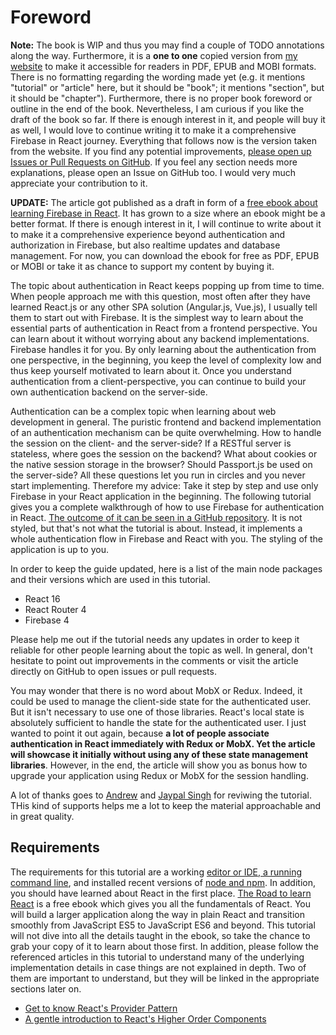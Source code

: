 # Foreword

**Note:** The book is WIP and thus you may find a couple of TODO annotations along the way. Furthermore, it is a **one to one** copied version from [my website](https://www.robinwieruch.de/complete-firebase-authentication-react-tutorial) to make it accessible for readers in PDF, EPUB and MOBI formats. There is no formatting regarding the wording made yet (e.g. it mentions "tutorial" or "article" here, but it should be "book"; it mentions "section", but it should be "chapter"). Furthermore, there is no proper book foreword or outline in the end of the book. Nevertheless, I am curious if you like the draft of the book so far. If there is enough interest in it, and people will buy it as well, I would love to continue writing it to make it a comprehensive Firebase in React journey. Everything that follows now is the version taken from the website. If you find any potential improvements, [please open up Issues or Pull Requests on GitHub](https://github.com/rwieruch/blog_robinwieruch_content/blob/master/complete-firebase-authentication-react-tutorial.md). If you feel any section needs more explanations, please open an Issue on GitHub too. I would very much appreciate your contribution to it.

**UPDATE:** The article got published as a draft in form of a [free ebook about learning Firebase in React](https://leanpub.com/learn-react-firebase). It has grown to a size where an ebook might be a better format. If there is enough interest in it, I will continue to write about it to make it a comprehensive experience beyond authentication and authorization in Firebase, but also realtime updates and database management. For now, you can download the ebook for free as PDF, EPUB or MOBI or take it as chance to support my content by buying it.

The topic about authentication in React keeps popping up from time to time. When people approach me with this question, most often after they have learned React.js or any other SPA solution (Angular.js, Vue.js), I usually tell them to start out with Firebase. It is the simplest way to learn about the essential parts of authentication in React from a frontend perspective. You can learn about it without worrying about any backend implementations. Firebase handles it for you. By only learning about the authentication from one perspective, in the beginning, you keep the level of complexity low and thus keep yourself motivated to learn about it. Once you understand authentication from a client-perspective, you can continue to build your own authentication backend on the server-side.

Authentication can be a complex topic when learning about web development in general. The puristic frontend and backend implementation of an authentication mechanism can be quite overwhelming. How to handle the session on the client- and the server-side? If a RESTful server is stateless, where goes the session on the backend? What about cookies or the native session storage in the browser? Should Passport.js be used on the server-side? All these questions let you run in circles and you never start implementing. Therefore my advice: Take it step by step and use only Firebase in your React application in the beginning. The following tutorial gives you a complete walkthrough of how to use Firebase for authentication in React. [The outcome of it can be seen in a GitHub repository](https://react-firebase-authentication.wieruch.com/). It is not styled, but that's not what the tutorial is about. Instead, it implements a whole authentication flow in Firebase and React with you. The styling of the application is up to you.

In order to keep the guide updated, here is a list of the main node packages and their versions which are used in this tutorial.

* React 16
* React Router 4
* Firebase 4

Please help me out if the tutorial needs any updates in order to keep it reliable for other people learning about the topic as well. In general, don't hesitate to point out improvements in the comments or visit the article directly on GitHub to open issues or pull requests.

You may wonder that there is no word about MobX or Redux. Indeed, it could be used to manage the client-side state for the authenticated user. But it isn't necessary to use one of those libraries. React's local state is absolutely sufficient to handle the state for the authenticated user. I just wanted to point it out again, because **a lot of people associate authentication in React immediately with Redux or MobX. Yet the article will showcase it initially without using any of these state management libraries**. However, in the end, the article will show you as bonus how to upgrade your application using Redux or MobX for the session handling.

A lot of thanks goes to [Andrew]() and [Jaypal Singh](https://github.com/jaypal) for reviwing the tutorial. THis kind of supports helps me a lot to keep the material approachable and in great quality.

## Requirements

The requirements for this tutorial are a working [editor or IDE, a running command line](https://www.robinwieruch.de/developer-setup/), and installed recent versions of [node and npm](https://nodejs.org/en/). In addition, you should have learned about React in the first place. [The Road to learn React](https://www.robinwieruch.de/the-road-to-learn-react/) is a free ebook which gives you all the fundamentals of React. You will build a larger application along the way in plain React and transition smoothly from JavaScript ES5 to JavaScript ES6 and beyond. This tutorial will not dive into all the details taught in the ebook, so take the chance to grab your copy of it to learn about those first. In addition, please follow the referenced articles in this tutorial to understand many of the underlying implementation details in case things are not explained in depth. Two of them are important to understand, but they will be linked in the appropriate sections later on.

* [Get to know React's Provider Pattern](https://www.robinwieruch.de/react-provider-pattern-context/)
* [A gentle introduction to React's Higher Order Components](https://www.robinwieruch.de/gentle-introduction-higher-order-components/)